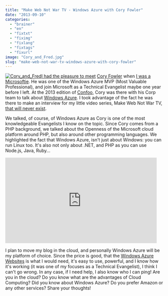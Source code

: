 ```yaml
---
title: "Make Web Not War TV - Windows Azure with Cory Fowler"
date: "2013-09-10"
categories: 
  - "brainer"
  - "en"
  - "fixtxt"
  - "fiximg"
  - "fixlang"
  - "fixtags"
  - "fixurl"
image: "Cory_and_Fred.jpg"
slug: "make-web-not-war-tv-windows-azure-with-cory-fowler"
---
```


[![Cory_and_Fred](images/Cory_and_Fred.jpg)I had the pleasure to meet](http://fred.dev/content/uploads/2013/09/Cory_and_Fred.jpg) [Cory Fowler](https://blog.syntaxc4.net/) when [I was a Microsoftie](http://fred.dev/im-leaving-microsoft-looking-for-a-new-opportunity/ "I’m leaving Microsoft, looking for a new opportunity"). He was one of the Windows Azure MVP (Most Valuable Professional), and join Microsoft as a Technical Evangelist maybe one year before I left. At the 2013 edition of [Confoo](https://confoo.ca/en), Cory was there with his Corp team to talk about [Windows Azure](https://www.windowsazure.com/en-us/). I took advantage of the fact he was there to make an interview for my little video series, Make Web Not War TV, [that will never exist](https://fred.dev/make-web-not-war-tv-an-unfinished-project/ "Make Web Not War TV – An unfinished project").

We talked, of course, of Windows Azure as Cory is one of the most knowledgeable Evangelists I know on the topic. Since Cory comes from a PHP background, we talked about the Openness of the Microsoft cloud platform around PHP, but also around other programming languages. We highlighted the fact that Windows Azure, isn't just about Windows: you can run Linux too. It's also not only about .NET, and PHP as you can use Node.js, Java, Ruby...

<iframe width="480" height="270" src="https://www.youtube.com/embed/Jl1piS4sUyg?feature=oembed" frameborder="0" allowfullscreen></iframe>

I plan to move my blog in the cloud, and personally Windows Azure will be my platform of choice. Since the price is good, that the [Windows Azure Websites](https://www.windowsazure.com/en-us/services/web-sites/) is what I would need, it's easy to use, powerful, and I know how it's working (it was one of my focuses as a Technical Evangelist), I think I can't go wrong. In any case, if I need help, I also know who I can ping! Are you in the cloud? Do you know what are the advantages of Cloud Computing? Did you know about Windows Azure? Do you prefer Amazon or any other services? Share your thoughts!
